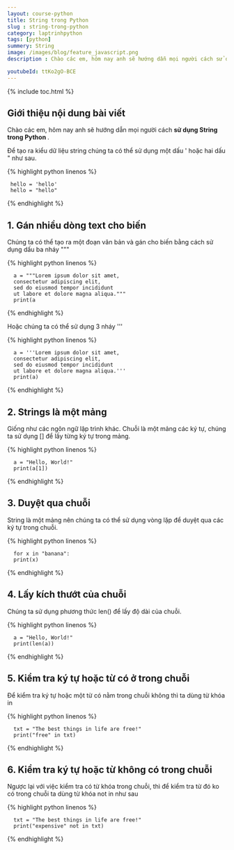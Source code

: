 ```yaml
---
layout: course-python
title: String trong Python
slug : string-trong-python
category: laptrinhpython
tags: [python]
summery: String
image: /images/blog/feature_javascript.png
description : Chào các em, hôm nay anh sẽ hướng dẫn mọi người cách sử dụng String trong Python. Để tạo ra kiểu dữ liệu string chúng ta có thể sử dụng một dấu một nháy hoặc hai dấu hai nháy như sau. 

youtubeId: ttKo2gO-BCE
---
```


{% include toc.html %}

## **Giới thiệu nội dung bài viết**

Chào các em, hôm nay anh sẽ hướng dẫn mọi người cách <b>  sử dụng String trong Python </b>. 

Để tạo ra kiểu dữ liệu string chúng ta có thể sử dụng một dấu ' hoặc hai dấu " như sau. 

{% highlight python  linenos %}

     hello = 'hello' 
     hello = "hello"

{% endhighlight %}

## **1. Gán nhiều dòng text cho biến**

Chúng ta có thể tạo ra một đoạn văn bản và gán cho biến bằng cách sử dụng dấu ba nháy """

{% highlight python  linenos %}

      a = """Lorem ipsum dolor sit amet,
      consectetur adipiscing elit,
      sed do eiusmod tempor incididunt
      ut labore et dolore magna aliqua."""
      print(a

{% endhighlight %}

Hoặc chúng ta có thể sử dụng 3 nháy ''' 

{% highlight python  linenos %}

      a = '''Lorem ipsum dolor sit amet,
      consectetur adipiscing elit,
      sed do eiusmod tempor incididunt
      ut labore et dolore magna aliqua.'''
      print(a)

{% endhighlight %}

## **2. Strings là một mảng**

Giống như các ngôn ngữ lập trình khác. Chuỗi là một mảng các ký tự, chúng ta sử dụng [] để lấy từng ký tự trong mảng.

{% highlight python  linenos %}

      a = "Hello, World!"
      print(a[1])

{% endhighlight %}

## **3. Duyệt qua chuỗi**

String là một mảng nên chúng ta có thể sử dụng vòng lặp để duyệt qua các ký tự trong chuỗi.

{% highlight python  linenos %}

      for x in "banana":
      print(x)

{% endhighlight %}

## **4. Lấy kích thướt của chuỗi**

Chúng ta sử dụng phương thức len() để lấy độ dài của chuỗi.

{% highlight python  linenos %}

      a = "Hello, World!"
      print(len(a))

{% endhighlight %}

## **5. Kiểm tra ký tự hoặc từ có ở trong chuỗi**

Để kiểm tra ký tự hoặc một từ có nằm trong chuỗi không thì ta dùng từ khóa in

{% highlight python  linenos %}

      txt = "The best things in life are free!"
      print("free" in txt)

{% endhighlight %}

## **6. Kiểm tra ký tự hoặc từ không có trong chuỗi**

Ngược lại với việc kiểm tra có từ khóa trong chuỗi, thì để kiểm tra từ đó ko có trong chuỗi ta dùng từ khóa not in như sau

{% highlight python  linenos %}

      txt = "The best things in life are free!"
      print("expensive" not in txt)

{% endhighlight %}








